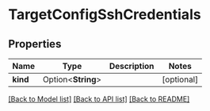 # TargetConfigSshCredentials

## Properties

Name | Type | Description | Notes
------------ | ------------- | ------------- | -------------
**kind** | Option<**String**> |  | [optional]

[[Back to Model list]](../README.md#documentation-for-models) [[Back to API list]](../README.md#documentation-for-api-endpoints) [[Back to README]](../README.md)



